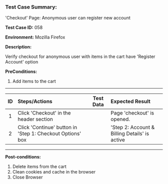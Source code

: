 
### Test Case Summary:

'Checkout' Page: Anonymous user can register new account

**Test Case ID:** 058

**Environment:** Mozilla Firefox

**Description:**

Verify checkout for anonymous user with items in the cart have 'Register Account' option

**PreConditions:**
1. Add items to the cart
---

|      ID       | Steps/Actions            |  Test Data  | Expected Result |
|:------------:|:------------------------|:---------------:|:---------------|
|1| Click 'Checkout' in the header section | | Page 'checkout' is opened.
|2| Click 'Continue' button in 'Step 1: Checkout Options' box | | 'Step 2: Account & Billing Details' is active
---

**Post-conditions:**
1. Delete items from the cart
2. Clean cookies and cache in the browser
3. Close Browser